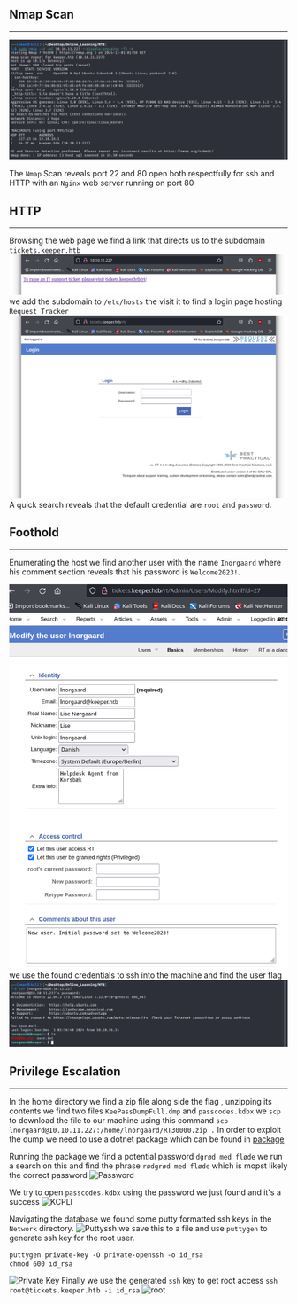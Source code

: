 ## Nmap Scan
---
![NmapScan](Nmap_scan.png)

The ```Nmap``` Scan reveals port 22 and 80 open both respectfully for ssh and HTTP with an ```Nginx``` web server running on port 80

## HTTP
---
Browsing the web page we find a link that directs us to the subdomain ```tickets.keeper.htb```
![Link](Link.png)
we add the subdomain to ```/etc/hosts``` the visit it to find a login page hosting ```Request Tracker```
![Reqeust Tracker](Request_Tracker.png)
A quick search reveals that the default credential are ```root``` and ```password```.
## Foothold
---
Enumerating the host we find another user with the name ```Inorgaard``` where his comment section reveals that his password is ```Welcome2023!```.

![User](Inorgaard.png)
we use the found credentials to ssh into the machine and find the user flag
![User_Flag](User_Flag.png)

## Privilege Escalation
---
In the home directory we find a zip file along side the flag ,  unzipping its contents we find two files ```KeePassDumpFull.dmp``` and ```passcodes.kdbx``` we ```scp``` to download the file to our machine using this command
```scp lnorgaard@10.10.11.227:/home/lnorgaard/RT30000.zip .``` In order to exploit the dump we need to use a dotnet package which can be found in [package](https://github.com/vdohney/keepass-password-dumper.git)

Running the package we find a potential password ```dgrød med fløde``` we run a search on this and find the phrase ```rødgrød med fløde``` which is mopst likely the correct password
![Password](Password.png)

We try to open ```passcodes.kdbx``` using the password we just found and it's a success
![KCPLI](KCPLI.png)

Navigating the database we found some putty formatted ssh keys in the ```Network``` directory.
![Puttyssh](Puttyssh.png)
we save this to a file and use ```puttygen``` to generate ssh key for the root user.
```
puttygen private-key -O private-openssh -o id_rsa
chmod 600 id_rsa
```
![Private Key](Private_Key.png)
Finally we use the generated ```ssh``` key to get root access
```ssh root@tickets.keeper.htb -i id_rsa```
![root](root.png)